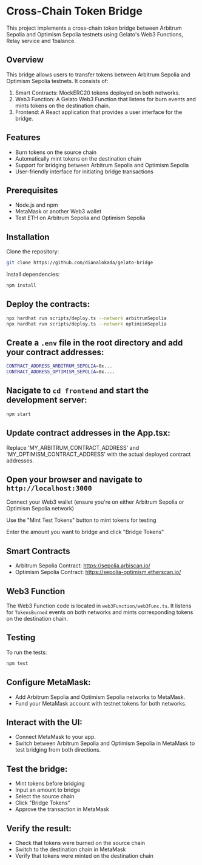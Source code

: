 # Cross-Chain Token Bridge

This project implements a cross-chain token bridge between Arbitrum Sepolia and Optimism Sepolia testnets using Gelato's Web3 Functions, Relay service and 1balance.

## Overview

This bridge allows users to transfer tokens between Arbitrum Sepolia and Optimism Sepolia testnets. It consists of:

1. Smart Contracts: MockERC20 tokens deployed on both networks.
2. Web3 Function: A Gelato Web3 Function that listens for burn events and mints tokens on the destination chain.
3. Frontend: A React application that provides a user interface for the bridge.

## Features

- Burn tokens on the source chain
- Automatically mint tokens on the destination chain
- Support for bridging between Arbitrum Sepolia and Optimism Sepolia
- User-friendly interface for initiating bridge transactions

## Prerequisites

- Node.js and npm
- MetaMask or another Web3 wallet
- Test ETH on Arbitrum Sepolia and Optimism Sepolia

## Installation

Clone the repository:

```bash
git clone https://github.com/dianalokada/gelato-bridge
```

Install dependencies:

```bash
npm install
```

## Deploy the contracts:

```bash
npx hardhat run scripts/deploy.ts --network arbitrumSepolia
npx hardhat run scripts/deploy.ts --network optimismSepolia
```


## Create a `.env` file in the root directory and add your contract addresses:

```bash
CONTRACT_ADDRESS_ARBITRUM_SEPOLIA=0x...
CONTRACT_ADDRESS_OPTIMISM_SEPOLIA=0x....
```

## Nacigate to `cd frontend` and start the development server:

```bash
npm start
```

## Update contract addresses in the App.tsx:
Replace 'MY_ARBITRUM_CONTRACT_ADDRESS' and 'MY_OPTIMISM_CONTRACT_ADDRESS' with the actual deployed contract addresses.

## Open your browser and navigate to `http://localhost:3000`

Connect your Web3 wallet (ensure you're on either Arbitrum Sepolia or Optimism Sepolia network)

Use the "Mint Test Tokens" button to mint tokens for testing

Enter the amount you want to bridge and click "Bridge Tokens"

## Smart Contracts

- Arbitrum Sepolia Contract: https://sepolia.arbiscan.io/
- Optimism Sepolia Contract: https://sepolia-optimism.etherscan.io/

## Web3 Function

The Web3 Function code is located in `web3Function/web3Func.ts`. It listens for `TokensBurned` events on both networks and mints corresponding tokens on the destination chain.

## Testing

To run the tests:

```bash
npm test
```

## Configure MetaMask:
- Add Arbitrum Sepolia and Optimism Sepolia networks to MetaMask.
- Fund your MetaMask account with testnet tokens for both networks.

## Interact with the UI:
- Connect MetaMask to your app.
- Switch between Arbitrum Sepolia and Optimism Sepolia in MetaMask to test bridging from both directions.

## Test the bridge:
- Mint tokens before bridging
- Input an amount to bridge
- Select the source chain
- Click "Bridge Tokens"
- Approve the transaction in MetaMask

## Verify the result:
- Check that tokens were burned on the source chain
- Switch to the destination chain in MetaMask
- Verify that tokens were minted on the destination chain